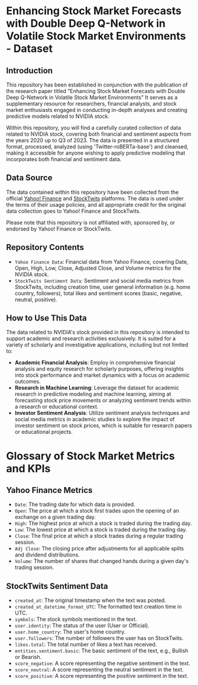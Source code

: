 # Enhancing Stock Market Forecasts with Double Deep Q-Network in Volatile Stock Market Environments - Dataset

## Introduction

This repository has been established in conjunction with the publication of the research paper titled "Enhancing Stock Market Forecasts with Double Deep Q-Network in Volatile Stock Market Environments" It serves as a supplementary resource for researchers, financial analysts, and stock market enthusiasts engaged in conducting in-depth analyses and creating predictive models related to NVIDIA stock.

Within this repository, you will find a carefully curated collection of data related to NVIDIA stock, covering both financial and sentiment aspects from the years 2020 up to Q3 of 2023. The data is presented in a structured format, processed, analyzed (using 'Twitter-roBERTa-base') and cleansed, making it accessible for anyone wishing to apply predictive modeling that incorporates both financial and sentiment data.

## Data Source

The data contained within this repository have been collected from the official [Yahoo! Finance](https://www.finance.yahoo.com) and [StockTwits](https://www.stocktwits.com) platforms. The data is used under the terms of their usage policies, and all appropriate credit for the original data collection goes to Yahoo! Finance and StockTwits.

Please note that this repository is not affiliated with, sponsored by, or endorsed by Yahoo! Finance or StockTwits.

## Repository Contents

- `Yahoo Finance Data`: Financial data from Yahoo Finance, covering Date, Open, High, Low, Close, Adjusted Close, and Volume metrics for the NVIDIA stock.
- `StockTwits Sentiment Data`: Sentiment and social media metrics from StockTwits, including creation time, user general information (e.g. home country, followers), total likes and sentiment scores (basic, negative, neutral, positive).

## How to Use This Data

The data related to NVIDIA's stock provided in this repository is intended to support academic and research activities exclusively. It is suited for a variety of scholarly and investigative applications, including but not limited to:
- **Academic Financial Analysis**: Employ in comprehensive financial analysis and equity research for scholarly purposes, offering insights into stock performance and market dynamics with a focus on academic outcomes.
- **Research in Machine Learning**: Leverage the dataset for academic research in predictive modeling and machine learning, aiming at forecasting stock price movements or analyzing sentiment trends within a research or educational context.
- **Investor Sentiment Analysis**: Utilize sentiment analysis techniques and social media metrics in academic studies to explore the impact of investor sentiment on stock prices, which is suitable for research papers or educational projects.

# Glossary of Stock Market Metrics and KPIs

## Yahoo Finance Metrics
- `Date`: The trading date for which data is provided.
- `Open`: The price at which a stock first trades upon the opening of an exchange on a given trading day.
- `High`: The highest price at which a stock is traded during the trading day.
- `Low`: The lowest price at which a stock is traded during the trading day.
- `Close`: The final price at which a stock trades during a regular trading session.
- `Adj Close`: The closing price after adjustments for all applicable splits and dividend distributions.
- `Volume`: The number of shares that changed hands during a given day's trading session.

## StockTwits Sentiment Data
- `created_at`: The original timestamp when the text was posted.
- `created_at_datetime_format_UTC`: The formatted text creation time in UTC.
- `symbols`: The stock symbols mentioned in the text.
- `user.identity`: The status of the user (User or Official).
- `user.home_country`: The user's home country.
- `user.followers`: The number of followers the user has on StockTwits.
- `likes.total`: The total number of likes a text has received.
- `entities.sentiment.basic`: The basic sentiment of the text, e.g., Bullish or Bearish.
- `score_negative`: A score representing the negative sentiment in the text.
- `score_neutral`: A score representing the neutral sentiment in the text.
- `score_positive`: A score representing the positive sentiment in the text.
